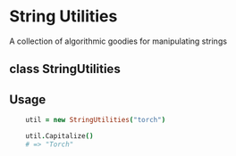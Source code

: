 # String Utilities
A collection of algorithmic goodies for manipulating strings

## class StringUtilities

## Usage
```coffeescript
    util = new StringUtilities("torch")

    util.Capitalize()
    # => "Torch"
```
